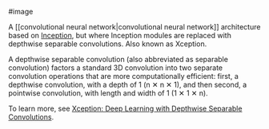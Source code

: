 #image

A [[convolutional neural network|convolutional neural network]]
architecture based on
<a href="https://github.com/tensorflow/tpu/tree/master/models/experimental/inception">Inception</a>,
but where Inception modules are replaced with depthwise separable
convolutions. Also known as Xception.

A depthwise separable convolution (also abbreviated as separable convolution)
factors a standard 3D convolution into two separate convolution operations
that are more computationally efficient: first, a depthwise convolution,
with a depth of 1 (n ✕ n ✕ 1), and then second, a pointwise convolution,
with length and width of 1 (1 ✕ 1 ✕ n).

To learn more, see <a href="https://arxiv.org/pdf/1610.02357.pdf">Xception: Deep Learning with Depthwise Separable
Convolutions</a>.

